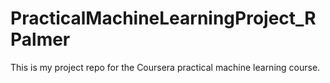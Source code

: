 # PracticalMachineLearningProject_RPalmer
This is my project repo for the Coursera practical machine learning course.
